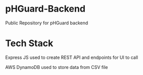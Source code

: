 # pHGuard-Backend
Public Repository for pHGuard backend

# Tech Stack
Express JS used to create REST API and endpoints for UI to call

AWS DynamoDB used to store data from CSV file



